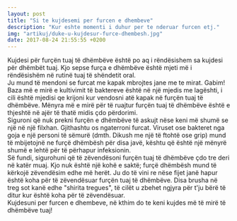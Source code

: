 ```yaml
---
layout: post
title: "Si te kujdesemi per furcen e dhembeve"
description: "Kur eshte momenti i duhur per te nderuar furcen etj."
img: "artikuj/duke-u-kujdesur-furce-dhembesh.jpg"
date: 2017-08-24 21:55:55 +0200
---
```


<p>
Kujdesi për furçën tuaj të dhëmbëve është po aq i rëndësishem sa kujdesi për dhëmbët tuaj. Kjo  sepse furça e dhëmbëve është mjeti më i rëndësishëm në rutinë tuaj të shëndetit oral.
<br/>
Ju mund të mendoni se furcat me kapak mbrojtes jane me te mirat. Gabim! Baza më e mirë e kultivimit të baktereve është në një mjedis me lagështi, i cili është mjedisi qe krijoni kur vendosni atë kapak në furçën tuaj të dhëmbëve. Mënyra më e mirë për të ruajtur furçën tuaj të dhëmbëve është e thjeshtë në ajër të thatë midis çdo përdorimi.
<br/>
Siguroni që nuk prekni furçën e dhëmbëve të askujt nëse keni më shumë se një në një filxhan. Gjithashtu os ngaterroni furcat. Viruset ose bakteret nga goja e një personi të sëmurë (dmth. Dikush me një të ftohtë ose grip) mund të mbijetojnë ne furçë dhëmbësh për disa javë, kështu që është një mënyrë shumë e lehtë për të përhapur infeksionin.
<br/>
Së fundi, sigurohuni që të zëvendësoni furçën tuaj të dhëmbëve çdo tre deri në katër muaj. Kjo nuk është një kohë e saktë; furçë dhëmbësh mund të kërkojë zëvendësim edhe më herët. Ju do të vini re nëse fijet janë hapur është koha për të zëvendësuar furçën tuaj të dhëmbëve. Disa brusha në treg sot kanë edhe "shirita tregues", të cilët u zbehet ngjyra për t'ju bërë të ditur kur është koha për të zëvendësuar.
<br/>
Kujdesuni per furcen e dhembeve, në kthim do te keni kujdes më të mirë të dhëmbëve tuaj!
</p>